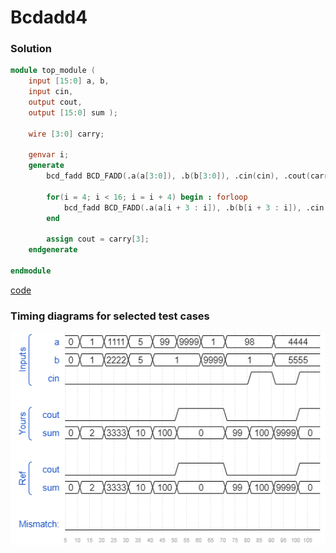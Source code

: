 # Bcdadd4
### Solution
```Verilog
module top_module ( 
    input [15:0] a, b,
    input cin,
    output cout,
    output [15:0] sum );
    
    wire [3:0] carry;
    
    genvar i;
    generate
        bcd_fadd BCD_FADD(.a(a[3:0]), .b(b[3:0]), .cin(cin), .cout(carry[0]), .sum(sum[3:0]));
        
        for(i = 4; i < 16; i = i + 4) begin : forloop
            bcd_fadd BCD_FADD(.a(a[i + 3 : i]), .b(b[i + 3 : i]), .cin(carry[i / 4 - 1]), .cout(carry[i / 4]), .sum(sum[i + 3 : i]));
        end
        
        assign cout = carry[3];
    endgenerate

endmodule
```
[code](./72.v)

### Timing diagrams for selected test cases
![result](./result.png)